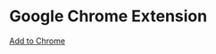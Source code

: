 # Google Chrome Extension
[Add to Chrome](https://chrome.google.com/webstore/detail/quotes/epggkkhfcgcdamgkckoapgnkngogepah/related)
